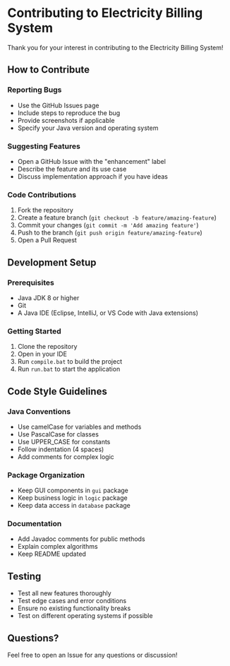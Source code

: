 # Contributing to Electricity Billing System

Thank you for your interest in contributing to the Electricity Billing System!

## How to Contribute

### Reporting Bugs
- Use the GitHub Issues page
- Include steps to reproduce the bug
- Provide screenshots if applicable
- Specify your Java version and operating system

### Suggesting Features
- Open a GitHub Issue with the "enhancement" label
- Describe the feature and its use case
- Discuss implementation approach if you have ideas

### Code Contributions
1. Fork the repository
2. Create a feature branch (`git checkout -b feature/amazing-feature`)
3. Commit your changes (`git commit -m 'Add amazing feature'`)
4. Push to the branch (`git push origin feature/amazing-feature`)
5. Open a Pull Request

## Development Setup

### Prerequisites
- Java JDK 8 or higher
- Git
- A Java IDE (Eclipse, IntelliJ, or VS Code with Java extensions)

### Getting Started
1. Clone the repository
2. Open in your IDE
3. Run `compile.bat` to build the project
4. Run `run.bat` to start the application

## Code Style Guidelines

### Java Conventions
- Use camelCase for variables and methods
- Use PascalCase for classes
- Use UPPER_CASE for constants
- Follow indentation (4 spaces)
- Add comments for complex logic

### Package Organization
- Keep GUI components in `gui` package
- Keep business logic in `logic` package
- Keep data access in `database` package

### Documentation
- Add Javadoc comments for public methods
- Explain complex algorithms
- Keep README updated

## Testing
- Test all new features thoroughly
- Test edge cases and error conditions
- Ensure no existing functionality breaks
- Test on different operating systems if possible

## Questions?
Feel free to open an Issue for any questions or discussion!

